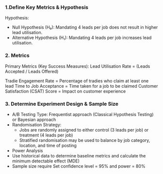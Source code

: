
###  1.Define Key Metrics & Hypothesis
Hypothesis:
- Null Hypothesis (H₀): Mandating 4 leads per job does not result in higher lead utilisation.
- Alternative Hypothesis (H₁): Mandating 4 leads per job increases lead utilisation.

### 2. Metrics
Primary Metrics (Key Success Measures): Lead Utilisation Rate = (Leads Accepted / Leads Offered)

Tradie Engagement Rate = Percentage of tradies who claim at least one lead
Time to Job Acceptance = Time taken for a job to be claimed
Customer Satisfaction (CSAT) Score = Impact on customer experience

###  3. Determine Experiment Design & Sample Size
- A/B Testing Type: Frequentist approach (Classical Hypothesis Testing) or Bayesian approach
- Randomisation Strategy:
  - Jobs are randomly assigned to either control (3 leads per job) or treatment (4 leads per job)
  - Stratified randomisation may be used to balance by job category, location, and time of posting
- Power Analysis
- Use historical data to determine baseline metrics and calculate the minimum detectable effect (MDE)
- Sample size require Set confidence level = 95% and power = 80%

